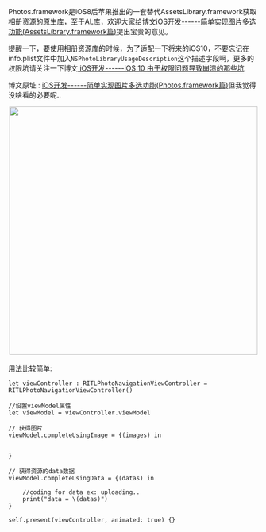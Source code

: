 Photos.framework是iOS8后苹果推出的一套替代AssetsLibrary.framework获取相册资源的原生库，至于AL库，欢迎大家给博文[iOS开发------简单实现图片多选功能(AssetsLibrary.framework篇)](http://blog.csdn.net/runintolove/article/details/51163192)提出宝贵的意见。


提醒一下，要使用相册资源库的时候，为了适配一下将来的iOS10，不要忘记在info.plist文件中加入`NSPhotoLibraryUsageDescription`这个描述字段啊，更多的权限坑请关注一下博文[ iOS开发------iOS 10 由于权限问题导致崩溃的那些坑](http://www.jianshu.com/p/7888e26ac2c6)

博文原址 : [iOS开发------简单实现图片多选功能(Photos.framework篇)](http://www.jianshu.com/p/140f8996279e)但我觉得没啥看的必要呢..

<div align="center"><img src="http://7xruse.com1.z0.glb.clouddn.com/RITLPhotos.gif" height=500></img></div>
<br>
用法比较简单:

```
let viewController : RITLPhotoNavigationViewController = RITLPhotoNavigationViewController()

//设置viewModel属性
let viewModel = viewController.viewModel

// 获得图片
viewModel.completeUsingImage = {(images) in

    
}

// 获得资源的data数据
viewModel.completeUsingData = {(datas) in
    
    //coding for data ex: uploading..
    print("data = \(datas)")
}

self.present(viewController, animated: true) {}

```
